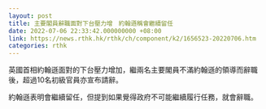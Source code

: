 ```yaml
---
layout: post
title: 主要閣員辭職面對下台壓力增　約翰遜稱會繼續留任
date: 2022-07-06 22:33:42.000000000 +08:00
link: https://news.rthk.hk/rthk/ch/component/k2/1656523-20220706.htm
categories: rthk
---
```


英國首相約翰遜面對的下台壓力增加，繼兩名主要閣員不滿約翰遜的領導而辭職後，超過10名初級官員亦宣布請辭。

約翰遜表明會繼續留任，但提到如果覺得政府不可能繼續履行任務，就會辭職。

